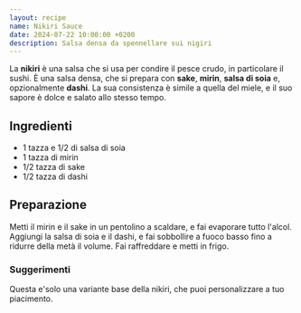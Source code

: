 ```yaml
---
layout: recipe
name: Nikiri Sauce
date: 2024-07-22 10:00:00 +0200
description: Salsa densa da spennellare sui nigiri
---
```


La **nikiri** è una salsa che si usa per condire il pesce crudo, in particolare il sushi. È una salsa densa, che si prepara con **sake**, **mirin**, **salsa di soia** e, opzionalmente **dashi**. La sua consistenza è simile a quella del miele, e il suo sapore è dolce e salato allo stesso tempo.

## Ingredienti
- 1 tazza e 1/2 di salsa di soia
- 1 tazza di mirin
- 1/2 tazza di sake
- 1/2 tazza di dashi

## Preparazione

Metti il mirin e il sake in un pentolino a scaldare, e fai evaporare tutto l'alcol. Aggiungi la salsa di soia e il dashi, e fai sobbollire a fuoco basso fino a ridurre della metà il volume. Fai raffreddare e metti in frigo.

### Suggerimenti

Questa e'solo una variante base della nikiri, che puoi personalizzare a tuo piacimento.
